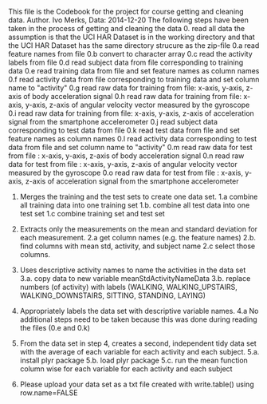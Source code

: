
This file is the Codebook for the project for course getting and cleaning data. 
Author. Ivo Merks, Data: 2014-12-20 
The following steps have been taken in the process of getting and cleaning the data
0. read all data
   the assumption is that the UCI HAR Dataset is in the working directory 
   and that the UCI HAR Dataset has the same directory strucure as the zip-file
0.a read feature names from file 
0.b convert to character array 
0.c read the activity labels from file 
0.d read subject data from file  corresponding to training data
0.e read training data from file  and set feature names as column names
0.f read activity data from file corresponding to training data and set column name to "activity"
0.g read raw  data for training from file: x-axis, y-axis, z-axis of  body acceleration signal 
0.h read raw  data for training from file: x-axis, y-axis, z-axis of angular velocity vector measured by the gyroscope 
0.i read raw  data for training from file: x-axis, y-axis, z-axis of  acceleration signal from the smartphone accelerometer 
0.j read subject data corresponding to test data from file 
0.k read test data from file  and set feature names as column names
0.l read activity data corresponding to test data from file and set column name to "activity"
0.m read raw  data for test from file : x-axis, y-axis, z-axis of  body acceleration signal 
0.n read raw  data for test from file : x-axis, y-axis, z-axis of angular velocity vector measured by the gyroscope 
0.o read raw  data for test from file : x-axis, y-axis, z-axis of  acceleration signal from the smartphone accelerometer 

1. Merges the training and the test sets to create one data set.
1.a combine all training data into one training set
1.b. combine all test data into one test set
1.c combine training set and test set

2. Extracts only the measurements on the mean and standard deviation for each measurement. 
2.a get column names (e.g. the feature names)
2.b. find columns with mean std, activity, and subject name 
2.c select those columns. 

3. Uses descriptive activity names to name the activities in the data set
3.a. copy data to new variable meanStdActivityNameData
3.b. replace numbers (of activity) with labels (WALKING, WALKING_UPSTAIRS, WALKING_DOWNSTAIRS, SITTING, STANDING, LAYING)

4. Appropriately labels the data set with descriptive variable names. 
4.a No additional steps need to be taken because this was done during reading the files (0.e and 0.k)

5. From the data set in step 4, creates a second, independent tidy data set with the average of each variable for each activity and each subject.
5.a. install plyr package
5.b. load plyr package
5.c. run the mean function column wise for each variable for each activity and each subject

6. Please upload your data set as a txt file created with write.table() using row.name=FALSE

